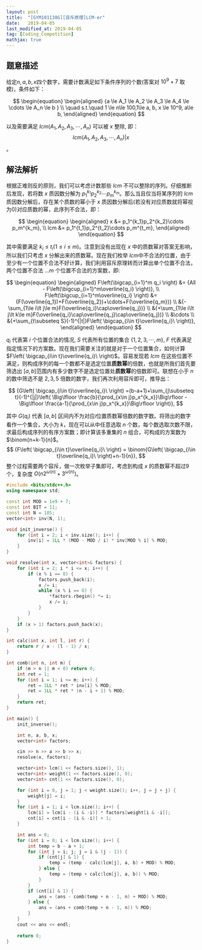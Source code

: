 ```yaml
---
layout: post
title:  "[GYM101138G][容斥原理]LCM-er"
date:   2019-04-05
last_modified_at: 2019-04-05
tag: [Coding_Competition]
mathjax: true
---
```


## 题意描述
给定$n,a,b,x$四个数字，需要计数满足如下条件序列的个数(答案对 $10^9+7$ 取模)，条件如下：

$$
\begin{equation}
\begin{aligned}
{a \le A_1 \le A_2 \le A_3 \le A_4 \le \cdots \le A_n \le b } \\
\quad s.t.\quad 1 \le n\le 100,1\le a, b, x \le 10^9, a\le b,
\end{aligned}
\end{equation}
$$

以及需要满足 $lcm(A_1, A_2, A_3, \cdots ,A_n)$ 可以被 $x$ 整除, 即：
$$
{lcm(A_1,A_2,A_3,\cdots ,A_n) | x}
$$
。
## 解法解析
根据正难则反的原则，我们可以考虑计数那些 $lcm$ 不可以整除的序列。仔细推断后发现，若将数 $x$ 质因数分解为 $p_1^{k_1}p_2^{k_2}\cdots p_m^{k_m}$。那么当且仅当将某序列的 $lcm$ 质因数分解后，存在某个质数的幂小于 $x$ 质因数分解后(若没有对应质数就将幂视为0)对应质数的幂，此序列不合法，即：

$$
\begin{equation}
\begin{aligned}
x &= p_1^{k_1}p_2^{k_2}\cdots p_m^{k_m}, \\
lcm &= p_1^{t_1}p_2^{t_2}\cdots p_m^{t_m},
\end{aligned}
\end{equation}
$$

其中需要满足 $k_i \le t_i (1\le i\le m)$。注意到没有出现在 $x$ 中的质数幂对答案无影响，所以我们只考虑 $x$ 分解出来的质数幂。现在我们枚举 $lcm​$ 中不合法的位置，由于至少有一个位置不合法不好计算，我们利用容斥原理转而计算出单个位置不合法，两个位置不合法 $...m$ 个位置不合法的方案数，即:

$$
\begin{equation}
\begin{aligned}
F\left(\bigcap_{i=1}^m q_i \right) &= {All -  F\left(\bigcup_{i=1}^m\overline{q_i} \right)}, \\
F\left(\bigcup_{i=1}^m\overline{q_i} \right)  &= {F(\overline{q_1})+F(\overline{q_2})+\cdots+F(\overline{q_m})} \\
&{-\sum_{1\le i\lt j\le m}F(\overline{q_i}\cap\overline{q_j})} \\
&{+\sum_{1\le i\lt j\lt k\le m}F(\overline{q_i}\cap\overline{q_j}\cap\overline{q_j})} \\
&\cdots \\
&{+\sum_{t\subseteq S}(-1)^{|t|}F\left( \bigcap_{i\in t}\overline{q_i}\ \right)},
\end{aligned}
\end{equation}
$$

$q_i$ 代表第 $i$ 个位置合法的情况, $S$ 代表所有位置的集合 $\{1,2,3,\cdots,m\}$, $F$ 代表满足指定情况下的方案数​。现在我们需要关注的就是对于一个位置集合，如何计算 $F\left( \bigcap_{i\in t}\overline{q_i}\ \right)​$。容易发现若 $lcm$ 在这些位置不满足，则构成序列的每一个数都不是选定位置**质数幂**的倍数，也就是所我们首先要筛选出 $[a,b]​$ 范围内有多少数字不是选定位置处**质数幂**的倍数即可。联想在小于 $n$ 的数中筛选不是 $2,3,5$ 倍数的数字，我们再次利用容斥即可，推导出：

$$
{G\left( \bigcap_{i\in t}\overline{q_i}\ \right) =(b-a+1)+\sum_{j\subseteq t}(-1)^{|j|}\left( \Big\lfloor \frac{b}{\prod_{x\in j}p_x^{k_x}}\Big\rfloor - \Big\lfloor \frac{a-1}{\prod_{x\in j}p_x^{k_x}}\Big\rfloor \right)},
$$

其中 $G(q_i)$ 代表 $[a,b]$ 区间内不为对应$i$位置质数幂倍数的数字数。将筛出的数字看作一个集合，大小为 $k$，现在可以从中任意选取 $n$ 个数，每个数选取次数不限，求最后构成序列的有序方案数；即计算该多重集的 $n$ 组合，可构成的方案数为 $\binom{n+k-1}{n}$。
$$
{F\left( \bigcap_{i\in t}\overline{q_i}\ \right) = \binom{G\left( \bigcap_{i\in t}\overline{q_i}\ \right)+n-1}{n}},
$$
整个过程需要两个容斥，做一次枚举子集即可，考虑到构成 $x​$ 的质数幂不超过9个，复杂度 $O(n2^{\omega(n)}+3^{\omega(n)})$。

```cpp
#include <bits/stdc++.h>
using namespace std;

const int MOD = 1e9 + 7;
const int BIT = 11;
const int N = 105;
vector<int> inv(N, 1);

void init_inverse() {
    for (int i = 2; i < inv.size(); i++) {
        inv[i] = 1LL * (MOD - MOD / i) * inv[MOD % i] % MOD;
    }
}

void resolve(int x, vector<int>& factors) {
    for (int i = 2; i * i <= x; i++) {
        if (x % i == 0) {
            factors.push_back(i);
            x /= i;
            while (x % i == 0) {
                *factors.rbegin() *= i;
                x /= i;
            }
        }
    }
    if (x > 1) factors.push_back(x);
}

int calc(int x, int l, int r) {
    return r / x - (l - 1) / x;
}

int comb(int n, int m) {
    if (m > n || m < 0) return 0;
    int ret = 1;
    for (int i = 1; i <= m; i++) {
        ret = 1LL * ret * inv[i] % MOD;
        ret = 1LL * ret * (n - i + 1) % MOD;
    }
    return ret;
}

int main() {
    init_inverse();

    int n, a, b, x;
    vector<int> factors;

    cin >> n >> a >> b >> x;
    resolve(x, factors);

    vector<int> lcm(1 << factors.size(), 1);
    vector<int> weight(1 << factors.size(), 0);
    vector<int> cnt(1 << factors.size(), 0);

    for (int i = 0, j = 1; j < weight.size(); i++, j = j + j) {
        weight[j] = i;
    }
    for (int i = 1; i < lcm.size(); i++) {
        lcm[i] = lcm[i - (i & -i)] * factors[weight[i & -i]];
        cnt[i] = cnt[i - (i & -i)] + 1;
    }

    int ans = 0;
    for (int i = 0; i < lcm.size(); i++) {
        int temp = b - a + 1;
        for (int j = i; j; j = i & (j - 1)) {
            if (cnt[j] & 1) {
                temp = (temp - calc(lcm[j], a, b) + MOD) % MOD;
            } else {
                temp = (temp + calc(lcm[j], a, b)) % MOD;
            }
        }
        if (cnt[i] & 1) {
            ans = (ans - comb(temp + n - 1, n) + MOD) % MOD;
        } else {
            ans = (ans + comb(temp + n - 1, n)) % MOD;
        }
    }
    cout << ans << endl;
    
    return 0;
}
```